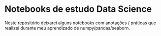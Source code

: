 # Notebooks de estudo Data Science
Neste repositório deixarei alguns notebooks com anotações / práticas que realizei durante meu aprendizado de numpy/pandas/seaborn.
